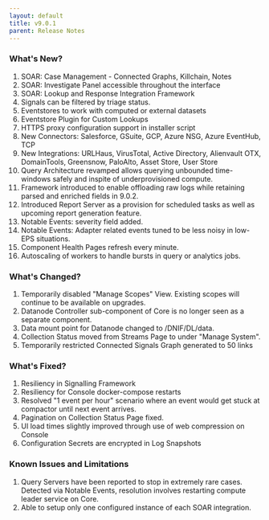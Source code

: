 ```yaml
---
layout: default
title: v9.0.1
parent: Release Notes
---
```


### What's New?
1. SOAR: Case Management - Connected Graphs, Killchain, Notes
2. SOAR: Investigate Panel accessible throughout the interface
3. SOAR: Lookup and Response Integration Framework 
4. Signals can be filtered by triage status.
5. Eventstores to work with computed or external datasets
6. Eventstore Plugin for Custom Lookups
7. HTTPS proxy configuration support in installer script
8. New Connectors: Salesforce, GSuite, GCP, Azure NSG, Azure EventHub, TCP 
9. New Integrations: URLHaus, VirusTotal, Active Directory, Alienvault OTX, DomainTools, Greensnow, PaloAlto, Asset Store, User Store
10. Query Architecture revamped allows querying unbounded time-windows safely and inspite of underprovisioned compute.
11. Framework introduced to enable offloading raw logs while retaining parsed and enriched fields in 9.0.2.
12. Introduced Report Server as a provision for scheduled tasks as well as upcoming report generation feature.
13. Notable Events: severity field added.
14. Notable Events: Adapter related events tuned to be less noisy in low-EPS situations. 
15. Component Health Pages refresh every minute.
16. Autoscaling of workers to handle bursts in query or analytics jobs.

### What's Changed?
1. Temporarily disabled "Manage Scopes" View. Existing scopes will continue to be available on upgrades.
2. Datanode Controller sub-component of Core is no longer seen as a separate component.
3. Data mount point for Datanode changed to /DNIF/DL/data.
4. Collection Status moved from Streams Page to under "Manage System".
5. Temporarily restricted Connected Signals Graph generated to 50 links

### What's Fixed?
1. Resiliency in Signalling Framework
2. Resiliency for Console docker-compose restarts
3. Resolved "1 event per hour" scenario where an event would get stuck at compactor until next event arrives.
4. Pagination on Collection Status Page fixed.
5. UI load times slightly improved through use of web compression on Console
6. Configuration Secrets are encrypted in Log Snapshots

### Known Issues and Limitations
1. Query Servers have been reported to stop in extremely rare cases. Detected via Notable Events, resolution involves restarting compute leader service on Core.
2. Able to setup only one configured instance of each SOAR integration.
